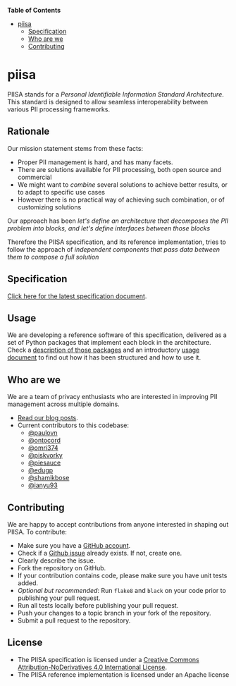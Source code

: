 <!-- START doctoc generated TOC please keep comment here to allow auto update -->
<!-- DON'T EDIT THIS SECTION, INSTEAD RE-RUN doctoc TO UPDATE -->
**Table of Contents**

- [piisa](#piisa)
  - [Specification](#specification)
  - [Who are we](#who-are-we)
  - [Contributing](#contributing)

<!-- END doctoc generated TOC please keep comment here to allow auto update -->

# piisa

PIISA stands for a *Personal Identifiable Information Standard Architecture*.
This standard is designed to allow seamless interoperability between various
PII processing frameworks.


## Rationale

Our mission statement stems from these facts:
 * Proper PII management is hard, and has many facets.
 * There are solutions available for PII processing, both open source and
   commercial
 * We might want to _combine_ several solutions to achieve better results, or
   to adapt to specific use cases
 * However there is no practical way of achieving such combination, or of
   customizing solutions

Our approach has been _let's define an architecture that decomposes the PII
problem into blocks, and let's define interfaces between those blocks_

Therefore the PIISA specification, and its reference implementation, tries to
follow the approach of _independent components that pass data between them to
compose a full solution_


## Specification

[Click here for the latest specification document](docs/specs.md).

## Usage

We are developing a reference software of this specification, delivered as a
set of Python packages that implement each block in the architecture. Check a
[description of those packages] and an introductory [usage document] to find
out how it has been structured and how to use it.


## Who are we

We are a team of privacy enthusiasts who are interested in improving PII management across multiple domains. 
- [Read our blog posts](https://privacyprotection.substack.com/).
- Current contributors to this codebase:
  - [@paulovn](https://github.com/paulovn)
  - [@ontocord](https://github.com/ontocord)
  - [@omri374](https://github.com/omri374)
  - [@piskvorky](https://github.com/piskvorky)
  - [@piesauce](https://github.com/piesauce)
  - [@edugp](https://github.com/edugp)
  - [@shamikbose](https://github.com/shamikbose)
  - [@ianyu93](https://github.com/ianyu93)

## Contributing

We are happy to accept contributions from anyone interested in shaping out PIISA. 
To contribute:
-  Make sure you have a [GitHub account](https://github.com/signup/free).
-  Check if a [Github issue](https://github.com/piisa/piisa/issues) already exists. If not, create one.
-  Clearly describe the issue.
-  Fork the repository on GitHub.
-  If your contribution contains code, please make sure you have unit tests added.
-  *Optional but recommended*: Run `flake8` and `black` on your code prior to publishing your pull request.
-  Run all tests locally before publishing your pull request.
-  Push your changes to a topic branch in your fork of the repository.
-  Submit a pull request to the repository.

## License
* The PIISA specification is licensed under a [Creative Commons
  Attribution-NoDerivatives 4.0 International License].
* The PIISA reference implementation is licensed under an Apache license

[Creative Commons Attribution-NoDerivatives 4.0 International License]: http://creativecommons.org/licenses/by-nd/4.0/
[description of those packages]: docs/libraries.md
[usage document]: docs/usage.md
